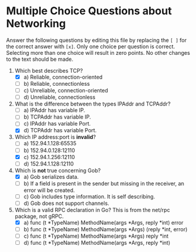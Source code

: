 # Multiple Choice Questions about Networking

Answer the following questions by editing this file by replacing the `[ ]` for the correct answer with `[x]`.
Only one choice per question is correct.
Selecting more than one choice will result in zero points.
No other changes to the text should be made.

1. Which best describes TCP?
    - [x] a) Reliable, connection-oriented
    - [ ] b) Reliable, connectionless
    - [ ] c) Unreliable, connection-oriented
    - [ ] d) Unreliable, connectionless

2. What is the difference between the types IPAddr and TCPAddr?
	- [ ] a) IPAddr has variable IP.
	- [ ] b) TCPAddr has variable IP.
	- [ ] c) IPAddr has variable Port.
	- [x] d) TCPAddr has variable Port.

3. Which IP address:port is **invalid**?
	- [ ] a) 152.94.1.128:65535
	- [ ] b) 152.94.0.128:12110
	- [x] c) 152.94.1.256:12110
	- [ ] d) 152.94.1.128:12110

4. Which is **not** true concerning Gob?
	- [x] a) Gob serializes data.
	- [ ] b) If a field is present in the sender but missing in the receiver, an error will be created.
	- [ ] c) Gob includes type information. It is self describing.
	- [ ] d) Gob does not support channels.

5. Which is a valid RPC declaration in Go? This is from the net/rpc package, not gRPC.
	- [x] a) func (t *TypeName) MethodName(args *Args, reply *int) error
	- [ ] b) func (t *TypeName) MethodName(args *Args) (reply *int, error)
	- [ ] c) func (t *TypeName) MethodName(args *Args) reply *int
	- [ ] d) func (t *TypeName) MethodName(args *Args, reply *int)
